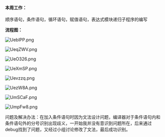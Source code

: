#### 本周工作：

顺序语句，条件语句，循环语句，赋值语句，表达式模块递归子程序的编写

**流程图：**

![UeblPP.png](https://s1.ax1x.com/2020/07/09/UeblPP.png)

![UeqZWV.png](https://s1.ax1x.com/2020/07/09/UeqZWV.png)

![UeO326.png](https://s1.ax1x.com/2020/07/09/UeO326.png)

![UeXmSP.png](https://s1.ax1x.com/2020/07/09/UeXmSP.png)

![Uevzzq.png](https://s1.ax1x.com/2020/07/09/Uevzzq.png)

![UezW8A.png](https://s1.ax1x.com/2020/07/09/UezW8A.png)

![UmSCaF.png](https://s1.ax1x.com/2020/07/09/UmSCaF.png)

![UmpFw8.png](https://s1.ax1x.com/2020/07/09/UmpFw8.png)

问题及解决办法：在加入条件语句时因为文法设计问题，编译器对于条件语句内和条件语句外的分号识别出现歧义，一开始我并没有意识到问题所在，后来通过debug找到了问题，又经过小组讨论修改了文法，最后成功识别。



